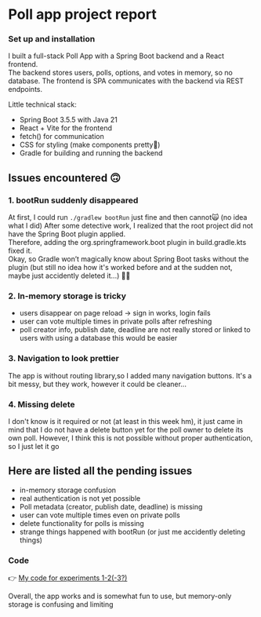 # Poll app project report

### Set up and installation
I built a full-stack Poll App with a Spring Boot backend and a React frontend.  
The backend stores users, polls, options, and votes in memory, so no database. 
The frontend is SPA communicates with the backend via REST endpoints.

Little technical stack:
- Spring Boot 3.5.5 with Java 21
- React + Vite for the frontend
- fetch() for communication
- CSS for styling (make components pretty💅)
- Gradle for building and running the backend

## Issues encountered 🙃

### 1. bootRun suddenly disappeared
At first, I could run `./gradlew bootRun` just fine and then cannot🙀 (no idea what I did)
After some detective work, I realized that the root project did not have the Spring Boot plugin applied.  
Therefore, adding the org.springframework.boot plugin in build.gradle.kts fixed it.  
Okay, so Gradle won’t magically know about Spring Boot tasks without the plugin (but still no idea how it's worked before and at the sudden not, maybe just accidently deleted it...) 🕵️‍♀️

### 2. In-memory storage is tricky
- users disappear on page reload -> sign in works, login fails
- user can vote multiple times in private polls after refreshing
- poll creator info, publish date, deadline are not really stored or linked to users
with using a database this would be easier

### 3. Navigation to look prettier
The app is without routing library,so I added many navigation buttons. It's a bit messy, but they work, however it could be cleaner...

### 4. Missing delete
I don't know is it required or not (at least in this week hm), it just came in mind that I do not have a delete button yet for the poll owner to delete its own poll. However, I think this is not possible without proper authentication, so I just let it go

## Here are listed all the pending issues
- in-memory storage confusion
- real authentication is not yet possible
- Poll metadata (creator, publish date, deadline) is missing
- user can vote multiple times even on private polls
- delete functionality for polls is missing
- strange things happened with bootRun (or just me accidently deleting things)

### Code
👉 [My code for experiments 1-2(-3?)](https://github.com/enikoandrea123/poll-app)


Overall, the app works and is somewhat fun to use, but memory-only storage is confusing and limiting 
